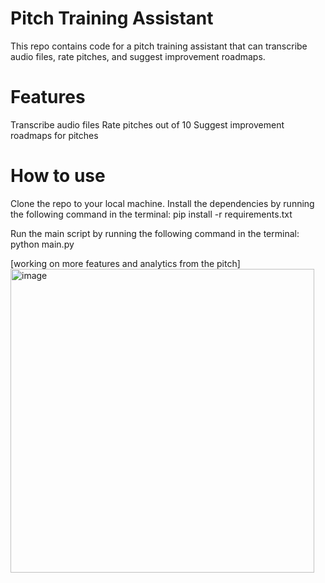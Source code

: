 # Pitch Training Assistant
This repo contains code for a pitch training assistant that can transcribe audio files, rate pitches, and suggest improvement roadmaps.

# Features
Transcribe audio files
Rate pitches out of 10
Suggest improvement roadmaps for pitches

# How to use
Clone the repo to your local machine.
Install the dependencies by running the following command in the terminal:
pip install -r requirements.txt

Run the main script by running the following command in the terminal:
python main.py


[working on more features and analytics from the pitch]
<img width="486" alt="image" src="https://user-images.githubusercontent.com/31366524/235303498-422b8592-f50e-479c-be74-e5167a3ca94e.png">
